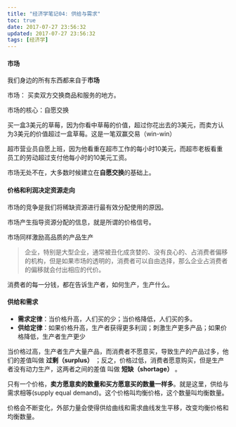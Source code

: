 ```yaml
---
title: "经济学笔记04: 供给与需求"
toc: true
date: 2017-07-27 23:56:32
updated: 2017-07-27 23:56:32
tags: [经济学]
---
```




#### 市场

我们身边的所有东西都来自于**市场**

市场： 买卖双方交换商品和服务的地方。

市场的核心：自愿交换

买一盒3美元的草莓，因为你看中草莓的价值，超过你花出去的3美元，而卖方认为3美元的价值超过一盒草莓。这是一笔双赢交易（win-win）

超市营业员自愿上班，因为他看重在超市工作的每小时10美元，而超市老板看重员工的劳动超过支付他每小时的10美元工资。

市场无处不在，大多数时候建立在**自愿交换**的基础上。



#### 价格和利润决定资源走向

市场的竞争是我们将稀缺资源进行最有效分配使用的原因。



市场产生指导资源分配的信息，就是所谓的价格信号。

市场同样激励高品质的产品生产

> 企业，特别是大型企业，通常被丑化成贪婪的、没有良心的、占消费者偏移的机构，但是如果市场的透明的，消费者可以自由选择，那么企业占消费者的偏移就会付出相应的代价。



消费者的每一分钱，都在告诉生产者，如何生产，生产什么。



#### 供给和需求

- **需求定律**：当价格升高，人们买的少；当价格降低，人们买的多。
- **供给定律**：如果价格升高，生产者获得更多利润；刺激生产更多产品；如果价格降低，生产者生产更少



当价格过高，生产者生产大量产品，而消费者不愿意买，导致生产的产品过多，他们的差值叫做 **过剩（surplus）** ；反之，价格过低，消费者愿意购买，但是生产者没有动力生产，这两者之间的差值 叫做 **短缺（shortage）** 。

只有一个价格，**卖方愿意卖的数量和买方愿意买的数量一样多**。就是这里，供给与需求相等(supply equal demand)。这个价格叫均衡价格，这个数量叫均衡数量。



价格会不断变化，外部力量会使得供给曲线和需求曲线发生平移，改变均衡价格和均衡数量。


